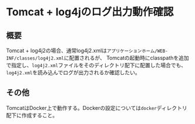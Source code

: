 # Tomcat + log4jのログ出力動作確認

## 概要

Tomcat + log4j2の場合、通常log4j2.xmlは`アプリケーションホーム/WEB-INF/classes/log4j2.xml`に配置されるが、
Tomcatの起動時にclasspathを追加で指定し、`log4j2.xml`ファイルをそのディレクトリ配下に配置した場合でも、`log4j2.xml`を読み込んでログが出力されるか確認したい。

## その他

TomcatはDocker上で動作する。Dockerの設定については`docker`ディレクトリ配下に作成すること。